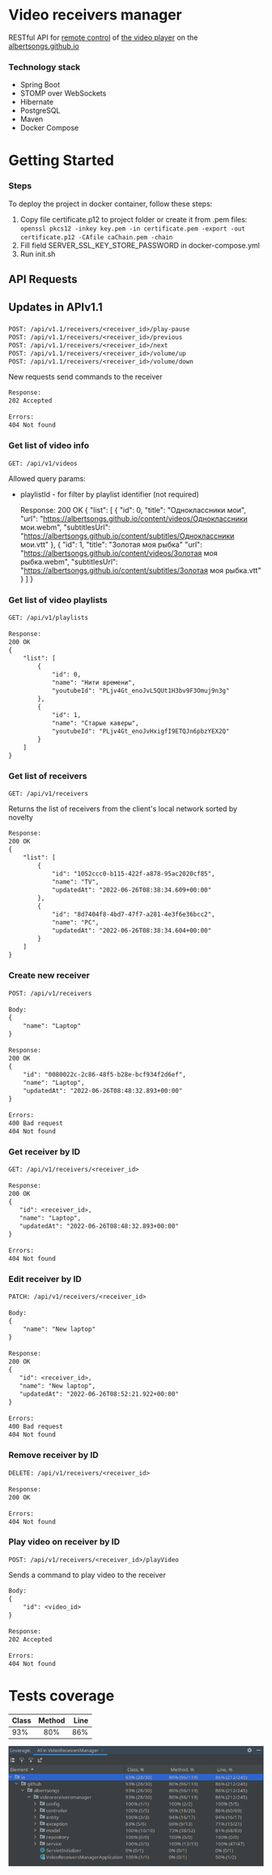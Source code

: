 # Video receivers manager
RESTful API for [remote control](https://albertsongs.github.io/rc)
of [the video player](https://albertsongs.github.io/tv) on the [albertsongs.github.io](https://albertsongs.github.io)

### Technology stack
* Spring Boot
* STOMP over WebSockets
* Hibernate
* PostgreSQL
* Maven
* Docker Compose

# Getting Started

### Steps

To deploy the project in docker container, follow these steps:

1. Copy file certificate.p12 to project folder or create it from .pem files:
   `openssl pkcs12 -inkey key.pem -in certificate.pem -export -out certificate.p12 -CAfile caChain.pem -chain`
2. Fill field SERVER_SSL_KEY_STORE_PASSWORD in docker-compose.yml
3. Run init.sh

## API Requests

## Updates in APIv1.1

###

    POST: /api/v1.1/receivers/<receiver_id>/play-pause
    POST: /api/v1.1/receivers/<receiver_id>/previous
    POST: /api/v1.1/receivers/<receiver_id>/next
    POST: /api/v1.1/receivers/<receiver_id>/volume/up
    POST: /api/v1.1/receivers/<receiver_id>/volume/down

New requests send commands to the receiver

    Response:
    202 Accepted

    Errors:
    404 Not found

### Get list of video info

    GET: /api/v1/videos

Allowed query params:

* playlistId - for filter by playlist identifier (not required)

    Response: 
    200 OK
    {
        "list": [
            {
                "id": 0,
                "title": "Одноклассники мои",
                "url": "https://albertsongs.github.io/content/videos/Одноклассники мои.webm",
                "subtitlesUrl": "https://albertsongs.github.io/content/subtitles/Одноклассники мои.vtt"
            },
            {
                "id": 1,
                "title": "Золотая моя рыбка"
                "url": "https://albertsongs.github.io/content/videos/Золотая моя рыбка.webm",
                "subtitlesUrl": "https://albertsongs.github.io/content/subtitles/Золотая моя рыбка.vtt"
            }
        ]
    }
### Get list of video playlists
    GET: /api/v1/playlists
    
    Response: 
    200 OK
    {
        "list": [
            {
                "id": 0,
                "name": "Нити времени",
                "youtubeId": "PLjv4Gt_enoJvL5QUt1H3bv9F3Omuj9n3g"
            },
            {
                "id": 1,
                "name": "Старые каверы",
                "youtubeId": "PLjv4Gt_enoJvHxigfI9ETQJn6pbzYEX2Q"
            }
        ]
    }
### Get list of receivers
    GET: /api/v1/receivers

Returns the list of receivers from the client's local network sorted by novelty

    Response: 
    200 OK
    {
        "list": [
            {
                "id": "1052ccc0-b115-422f-a878-95ac2020cf85",
                "name": "TV",
                "updatedAt": "2022-06-26T08:38:34.609+00:00"
            },
            {
                "id": "8d7404f8-4bd7-47f7-a281-4e3f6e36bcc2",
                "name": "PC",
                "updatedAt": "2022-06-26T08:38:34.604+00:00"
            }
        ]
    }
### Create new receiver
    POST: /api/v1/receivers

    Body:
    {
        "name": "Laptop"
    }

    Response: 
    200 OK
    {
        "id": "0080022c-2c86-48f5-b28e-bcf934f2d6ef",
        "name": "Laptop",
        "updatedAt": "2022-06-26T08:48:32.893+00:00"
    }

    Errors:
    400 Bad request
    404 Not found
### Get receiver by ID
    GET: /api/v1/receivers/<receiver_id>

    Response:
    200 OK
    {
       "id": <receiver_id>,
       "name": "Laptop",
       "updatedAt": "2022-06-26T08:48:32.893+00:00"
    }

    Errors:
    404 Not found
### Edit receiver by ID
    PATCH: /api/v1/receivers/<receiver_id>

    Body:
    {
        "name": "New laptop"
    }

    Response:
    200 OK
    {
       "id": <receiver_id>,
       "name": "New laptop",
       "updatedAt": "2022-06-26T08:52:21.922+00:00"
    }

    Errors:
    400 Bad request
    404 Not found
### Remove receiver by ID
    DELETE: /api/v1/receivers/<receiver_id>

    Response:
    200 OK

    Errors:
    404 Not found
### Play video on receiver by ID
    POST: /api/v1/receivers/<receiver_id>/playVideo

Sends a command to play video to the receiver

    Body:
    {
        "id": <video_id>
    }
   
    Response:
    202 Accepted

    Errors:
    404 Not found

# Tests coverage

| Class | Method | Line |
|-------|:------:|-----:|
| 93%   |  80%   | 86%  |

![Tests coverage](https://raw.githubusercontent.com/albertsongs/VideoReceiversManager/dev/tests_coverage.png)
